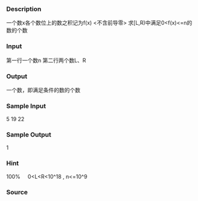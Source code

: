 
### Description
一个数x各个数位上的数之积记为f(x) <不含前导零>
求[L,R)中满足0<f(x)<=n的数的个数
### Input
第一行一个数n
第二行两个数L、R
### Output
一个数，即满足条件的数的个数

### Sample Input
5
19 22
### Sample Output
1
### Hint
100%     0<L<R<10^18 , n<=10^9
### Source
